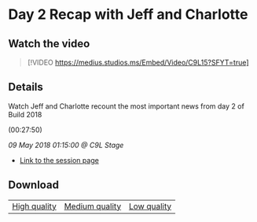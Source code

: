 # Day 2 Recap with Jeff and Charlotte

## Watch the video
> [!VIDEO https://medius.studios.ms/Embed/Video/C9L15?SFYT=true]

## Details

<p>Watch Jeff and Charlotte recount the most important news from day 2 of Build 2018</p> (00:27:50)

*09 May 2018 01:15:00 @ C9L Stage*

- [Link to the session page](https://channel9.msdn.com/Events/Build/2018/C9L15)

## Download

||||
|:--:|:----:|:-:|
|[High quality](https://sec.ch9.ms/ch9/2f2b/131aedcc-4f56-4018-8ffe-b3f514692f2b/C9L15_high.mp4)|[Medium quality](https://sec.ch9.ms/ch9/2f2b/131aedcc-4f56-4018-8ffe-b3f514692f2b/C9L15_mid.mp4)|[Low quality](https://sec.ch9.ms/ch9/2f2b/131aedcc-4f56-4018-8ffe-b3f514692f2b/C9L15.mp4)
